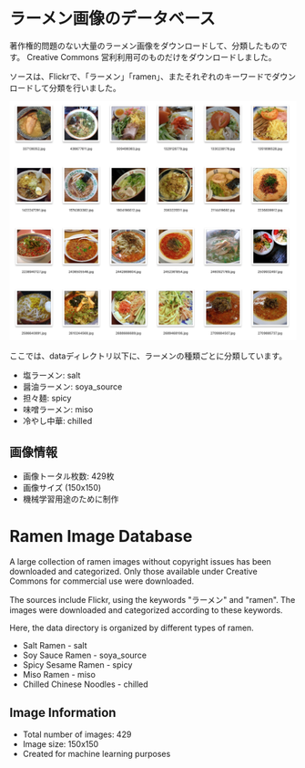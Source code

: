 # ラーメン画像のデータベース

著作権的問題のない大量のラーメン画像をダウンロードして、分類したものです。
Creative Commons 営利利用可のものだけをダウンロードしました。

ソースは、Flickrで、「ラーメン」「ramen」、またそれぞれのキーワードでダウンロードして分類を行いました。

![ラーメンの画像](ramen_images.png)

ここでは、dataディレクトリ以下に、ラーメンの種類ごとに分類しています。

- 塩ラーメン: salt
- 醤油ラーメン: soya_source
- 担々麺: spicy
- 味噌ラーメン: miso
- 冷やし中華: chilled

## 画像情報

- 画像トータル枚数: 429枚
- 画像サイズ (150x150)
- 機械学習用途のために制作

# Ramen Image Database

A large collection of ramen images without copyright issues has been downloaded and categorized. Only those available under Creative Commons for commercial use were downloaded.

The sources include Flickr, using the keywords "ラーメン" and "ramen". The images were downloaded and categorized according to these keywords.

Here, the data directory is organized by different types of ramen.

- Salt Ramen - salt
- Soy Sauce Ramen - soya_source
- Spicy Sesame Ramen - spicy
- Miso Ramen - miso
- Chilled Chinese Noodles - chilled

## Image Information

- Total number of images: 429
- Image size: 150x150
- Created for machine learning purposes

